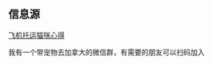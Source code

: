 
## 信息源

[飞机托运猫咪心得](https://www.xiaohongshu.com/explore/63c6a7d9000000001e03fb94)

我有一个带宠物去加拿大的微信群，有需要的朋友可以扫码加入
